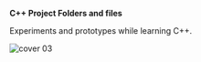 **C++ Project Folders and files**

Experiments and prototypes while learning C++.

![cover 03](https://github.com/user-attachments/assets/4f447478-18f4-47c3-bd55-e109cd060521)
